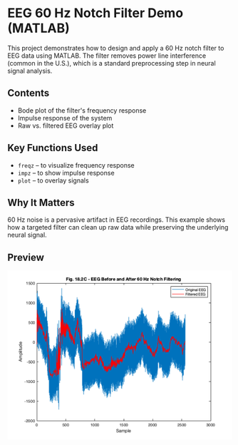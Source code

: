 
# EEG 60 Hz Notch Filter Demo (MATLAB)

This project demonstrates how to design and apply a 60 Hz notch filter to EEG data using MATLAB. The filter removes power line interference (common in the U.S.), which is a standard preprocessing step in neural signal analysis.

## Contents
- Bode plot of the filter's frequency response
- Impulse response of the system
- Raw vs. filtered EEG overlay plot

## Key Functions Used
- `freqz` – to visualize frequency response
- `impz` – to show impulse response
- `plot` – to overlay signals

## Why It Matters
60 Hz noise is a pervasive artifact in EEG recordings. This example shows how a targeted filter can clean up raw data while preserving the underlying neural signal.

## Preview

![EEG overlay](https://raw.githubusercontent.com/saras-1/eeg-60hz-notch-filter/plots-branch/EEG_Overlay.png)
